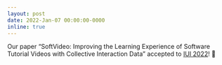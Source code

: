 ```yaml
---
layout: post
date: 2022-Jan-07 00:00:00-0000
inline: true
---
```


Our paper “SoftVideo: Improving the Learning Experience of Software Tutorial Videos with Collective Interaction Data” accepted to [IUI 2022](https://iui.acm.org/2022/)! :tada: